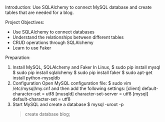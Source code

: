 Introduction:
Use SQLAlchemy to connect MySQL database and create tables that are needed for a blog.

Project Objectives:
- Use SQLAlchemy to connect databases
- Understand the relationships between different tables
- CRUD operations through SQLAlchemy
- Learn to use Faker

Preparation:
1. Install MySQL, SQLAlchemy and Faker
   In Linux,
   $ sudo pip install mysql
   $ sudo pip install sqlalchemy
   $ sudo pip install faker
   $ sudo apt-get install python-mysqldb
2. Configuration
   Open MySQL configuration file:
   $ sudo vim /etc/mysql/my.cnf
   and then add the following settings:
   [client]
   default-character-set = utf8
   [musqld]
   character-set-server = utf8
   [mysql]
   default-character-set = utf8
3. Start MySQL and create a database
   $ mysql -uroot -p
   >create database blog;